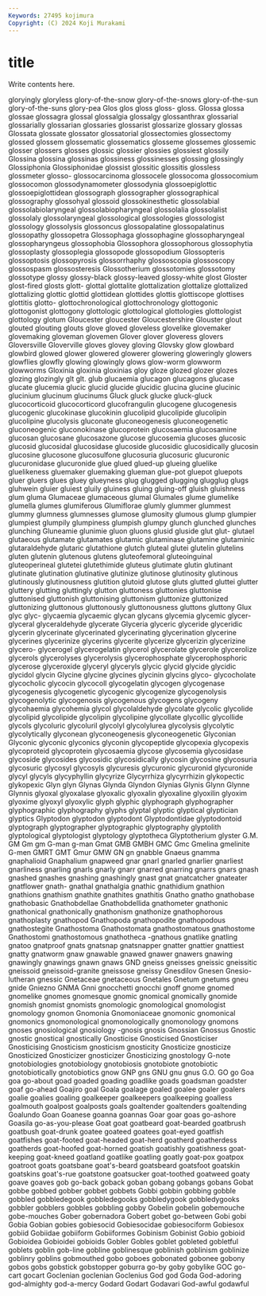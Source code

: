 ```yaml
---
Keywords: 27495 kojimura
Copyright: (C) 2024 Koji Murakami
---
```


# title

Write contents here.



 gloryingly gloryless glory-of-the-snow glory-of-the-snows
glory-of-the-sun glory-of-the-suns glory-pea Glos glos gloss gloss- gloss. Glossa glossa
glossae glossagra glossal glossalgia glossalgy glossanthrax glossarial glossarially glossarian glossaries
glossarist glossarize glossary glossas Glossata glossate glossator glossatorial glossectomies glossectomy
glossed glossem glossematic glossematics glosseme glossemes glossemic glosser glossers glosses
glossic glossier glossies glossiest glossily Glossina glossina glossinas glossiness glossinesses
glossing glossingly Glossiphonia Glossiphonidae glossist glossitic glossitis glossless glossmeter glosso-
glossocarcinoma glossocele glossocoma glossocomium glossocomon glossodynamometer glossodynia glossoepiglottic glossoepiglottidean glossograph
glossographer glossographical glossography glossohyal glossoid glossokinesthetic glossolabial glossolabiolaryngeal glossolabiopharyngeal glossolalia
glossolalist glossolaly glossolaryngeal glossological glossologies glossologist glossology glossolysis glossoncus glossopalatine
glossopalatinus glossopathy glossopetra Glossophaga glossophagine glossopharyngeal glossopharyngeus glossophobia Glossophora glossophorous
glossophytia glossoplasty glossoplegia glossopode glossopodium Glossopteris glossoptosis glossopyrosis glossorrhaphy glossoscopia
glossoscopy glossospasm glossosteresis Glossotherium glossotomies glossotomy glossotype glossy glossy-black glossy-leaved
glossy-white glost Gloster glost-fired glosts glott- glottal glottalite glottalization glottalize
glottalized glottalizing glottic glottid glottidean glottides glottis glottiscope glottises glottitis
glotto- glottochronological glottochronology glottogonic glottogonist glottogony glottologic glottological glottologies glottologist
glottology glotum Gloucester gloucester Gloucestershire Glouster glout glouted glouting glouts
glove gloved gloveless glovelike glovemaker glovemaking gloveman glovemen Glover glover
gloveress glovers Gloversville Gloverville gloves glovey gloving Glovsky glow glowbard
glowbird glowed glower glowered glowerer glowering gloweringly glowers glowflies glowfly
glowing glowingly glows glow-worm glowworm glowworms Gloxinia gloxinia gloxinias gloy
gloze glozed glozer glozes glozing glozingly glt glt. glub glucaemia
glucagon glucagons glucase glucate glucemia glucic glucid glucide glucidic glucina
glucine glucinic glucinium glucinum glucinums Gluck gluck glucke gluck-gluck glucocorticoid
glucocorticord glucofrangulin glucogene glucogenesis glucogenic glucokinase glucokinin glucolipid glucolipide glucolipin
glucolipine glucolysis gluconate gluconeogenesis gluconeogenetic gluconeogenic gluconokinase glucoprotein glucosaemia glucosamine
glucosan glucosane glucosazone glucose glucosemia glucoses glucosic glucosid glucosidal glucosidase
glucoside glucosidic glucosidically glucosin glucosine glucosone glucosulfone glucosuria glucosuric glucuronic
glucuronidase glucuronide glue glued glued-up glueing gluelike gluelikeness gluemaker gluemaking
glueman glue-pot gluepot gluepots gluer gluers glues gluey glueyness glug
glugged glugging glugglug glugs gluhwein gluier gluiest gluily gluiness gluing
gluing-off gluish gluishness glum gluma Glumaceae glumaceous glumal Glumales glume
glumelike glumella glumes glumiferous Glumiflorae glumly glummer glummest glummy glumness
glumnesses glumose glumosity glumous glump glumpier glumpiest glumpily glumpiness glumpish
glumpy glunch glunched glunches glunching Gluneamie glunimie gluon gluons glusid
gluside glut glut- glutael glutaeous glutamate glutamates glutamic glutaminase glutamine
glutaminic glutaraldehyde glutaric glutathione glutch gluteal glutei glutelin glutelins gluten
glutenin glutenous glutens gluteofemoral gluteoinguinal gluteoperineal glutetei glutethimide gluteus glutimate
glutin glutinant glutinate glutination glutinative glutinize glutinose glutinosity glutinous glutinously
glutinousness glutition glutoid glutose gluts glutted gluttei glutter gluttery glutting
gluttingly glutton gluttoness gluttonies gluttonise gluttonised gluttonish gluttonising gluttonism gluttonize
gluttonized gluttonizing gluttonous gluttonously gluttonousness gluttons gluttony Glux glyc glyc-
glycaemia glycaemic glycan glycans glycemia glycemic glycer- glyceral glyceraldehyde glycerate
Glyceria glyceric glyceride glyceridic glycerin glycerinate glycerinated glycerinating glycerination glycerine
glycerines glycerinize glycerins glycerite glycerize glycerizin glycerizine glycero- glycerogel glycerogelatin
glycerol glycerolate glycerole glycerolize glycerols glycerolyses glycerolysis glycerophosphate glycerophosphoric glycerose
glyceroxide glyceryl glyceryls glycic glycid glycide glycidic glycidol glycin Glycine
glycine glycines glycinin glycins glyco- glycocholate glycocholic glycocin glycocoll glycogelatin
glycogen glycogenase glycogenesis glycogenetic glycogenic glycogenize glycogenolysis glycogenolytic glycogenosis glycogenous
glycogens glycogeny glycohaemia glycohemia glycol glycolaldehyde glycolate glycolic glycolide glycolipid
glycolipide glycolipin glycolipine glycollate glycollic glycollide glycols glycoluric glycoluril glycolyl
glycolylurea glycolysis glycolytic glycolytically glyconean glyconeogenesis glyconeogenetic Glyconian Glyconic glyconic
glyconics glyconin glycopeptide glycopexia glycopexis glycoproteid glycoprotein glycosaemia glycose glycosemia
glycosidase glycoside glycosides glycosidic glycosidically glycosin glycosine glycosuria glycosuric glycosyl
glycosyls glycuresis glycuronic glycuronid glycuronide glycyl glycyls glycyphyllin glycyrize Glycyrrhiza
glycyrrhizin glykopectic glykopexic Glyn glyn Glynas Glynda Glyndon Glynias Glynis
Glynn Glynne Glynnis glyoxal glyoxalase glyoxalic glyoxalin glyoxaline glyoxilin glyoxim
glyoxime glyoxyl glyoxylic glyph glyphic glyphograph glyphographer glyphographic glyphography glyphs
glyptal glyptic glyptical glyptician glyptics Glyptodon glyptodon glyptodont Glyptodontidae glyptodontoid
glyptograph glyptographer glyptographic glyptography glyptolith glyptological glyptologist glyptology glyptotheca Glyptotherium
glyster G.M. GM Gm gm G-man g-man Gmat GMB GMBH
GMC Gmc Gmelina gmelinite G-men GMRT GMT Gmur GMW GN
gn gnabble Gnaeus gnamma gnaphalioid Gnaphalium gnapweed gnar gnarl gnarled
gnarlier gnarliest gnarliness gnarling gnarls gnarly gnarr gnarred gnarring gnarrs
gnars gnash gnashed gnashes gnashing gnashingly gnast gnat gnatcatcher gnateater
gnatflower gnath- gnathal gnathalgia gnathic gnathidium gnathion gnathions gnathism gnathite
gnathites gnathitis Gnatho gnatho gnathobase gnathobasic Gnathobdellae Gnathobdellida gnathometer gnathonic
gnathonical gnathonically gnathonism gnathonize gnathophorous gnathoplasty gnathopod Gnathopoda gnathopodite gnathopodous
gnathostegite Gnathostoma Gnathostomata gnathostomatous gnathostome Gnathostomi gnathostomous gnathotheca -gnathous gnatlike
gnatling gnatoo gnatproof gnats gnatsnap gnatsnapper gnatter gnattier gnattiest gnatty
gnatworm gnaw gnawable gnawed gnawer gnawers gnawing gnawingly gnawings gnawn
gnaws GND gneiss gneisses gneissic gneissitic gneissoid gneissoid-granite gneissose gneissy
Gnesdilov Gnesen Gnesio-lutheran gnessic Gnetaceae gnetaceous Gnetales Gnetum gnetums gneu
gnide Gniezno GNMA Gnni gnocchetti gnocchi gnoff gnome gnomed gnomelike
gnomes gnomesque gnomic gnomical gnomically gnomide gnomish gnomist gnomists gnomologic
gnomological gnomologist gnomology gnomon Gnomonia Gnomoniaceae gnomonic gnomonical gnomonics gnomonological
gnomonologically gnomonology gnomons gnoses gnosiological gnosiology -gnosis gnosis Gnossian Gnossus
Gnostic gnostic gnostical gnostically Gnosticise Gnosticised Gnosticiser Gnosticising Gnosticism gnosticism
gnosticity Gnosticize gnosticize Gnosticized Gnosticizer gnosticizer Gnosticizing gnostology G-note gnotobiologies
gnotobiology gnotobiosis gnotobiote gnotobiotic gnotobiotically gnotobiotics gnow GNP gns GNU
gnu gnus G.O. GO go Goa goa go-about goad goaded
goading goadlike goads goadsman goadster goaf go-ahead Goajiro goal Goala
goalage goaled goalee goaler goalers goalie goalies goaling goalkeeper goalkeepers
goalkeeping goalless goalmouth goalpost goalposts goals goaltender goaltenders goaltending Goalundo
Goan Goanese goanna goannas Goar goar goas go-ashore Goasila go-as-you-please
Goat goat goatbeard goat-bearded goatbrush goatbush goat-drunk goatee goateed goatees
goat-eyed goatfish goatfishes goat-footed goat-headed goat-herd goatherd goatherdess goatherds goat-hoofed
goat-horned goatish goatishly goatishness goat-keeping goat-kneed goatland goatlike goatling goatly
goat-pox goatpox goatroot goats goatsbane goat's-beard goatsbeard goatsfoot goatskin goatskins
goat's-rue goatstone goatsucker goat-toothed goatweed goaty goave goaves gob go-back
goback goban gobang gobangs gobans Gobat gobbe gobbed gobber gobbet
gobbets Gobbi gobbin gobbing gobble gobbled gobbledegook gobbledegooks gobbledygook gobbledygooks
gobbler gobblers gobbles gobbling gobby Gobelin gobelin gobemouche gobe-mouches Gober
gobernadora Gobert gobet go-between Gobi gobi Gobia Gobian gobies gobiesocid
Gobiesocidae gobiesociform Gobiesox gobiid Gobiidae gobiiform Gobiiformes Gobinism Gobinist Gobio
gobioid Gobioidea Gobioidei gobioids Gobler Gobles goblet gobleted gobletful goblets
goblin gob-line gobline goblinesque goblinish goblinism goblinize goblinry goblins gobmouthed
gobo goboes gobonated gobonee gobony gobos gobs gobstick gobstopper goburra
go-by goby gobylike GOC go-cart gocart Goclenian goclenian Goclenius God
god Goda God-adoring god-almighty god-a-mercy Godard Godart Godavari God-awful godawful
